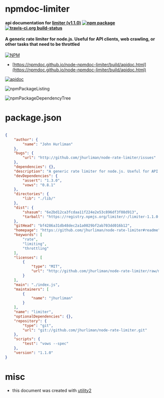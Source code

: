 # npmdoc-limiter

#### api documentation for  [limiter (v1.1.0)](https://github.com/jhurliman/node-rate-limiter#readme)  [![npm package](https://img.shields.io/npm/v/npmdoc-limiter.svg?style=flat-square)](https://www.npmjs.org/package/npmdoc-limiter) [![travis-ci.org build-status](https://api.travis-ci.org/npmdoc/node-npmdoc-limiter.svg)](https://travis-ci.org/npmdoc/node-npmdoc-limiter)

#### A generic rate limiter for node.js. Useful for API clients, web crawling, or other tasks that need to be throttled

[![NPM](https://nodei.co/npm/limiter.png?downloads=true&downloadRank=true&stars=true)](https://www.npmjs.com/package/limiter)

- [https://npmdoc.github.io/node-npmdoc-limiter/build/apidoc.html](https://npmdoc.github.io/node-npmdoc-limiter/build/apidoc.html)

[![apidoc](https://npmdoc.github.io/node-npmdoc-limiter/build/screenCapture.buildCi.browser.%252Ftmp%252Fbuild%252Fapidoc.html.png)](https://npmdoc.github.io/node-npmdoc-limiter/build/apidoc.html)

![npmPackageListing](https://npmdoc.github.io/node-npmdoc-limiter/build/screenCapture.npmPackageListing.svg)

![npmPackageDependencyTree](https://npmdoc.github.io/node-npmdoc-limiter/build/screenCapture.npmPackageDependencyTree.svg)



# package.json

```json

{
    "author": {
        "name": "John Hurliman"
    },
    "bugs": {
        "url": "http://github.com/jhurliman/node-rate-limiter/issues"
    },
    "dependencies": {},
    "description": "A generic rate limiter for node.js. Useful for API clients, web crawling, or other tasks that need to be throttled",
    "devDependencies": {
        "assert": "1.3.0",
        "vows": "0.8.1"
    },
    "directories": {
        "lib": "./lib/"
    },
    "dist": {
        "shasum": "6e2bd12ca3fcdaa11f224e2e53c896df3f08d913",
        "tarball": "https://registry.npmjs.org/limiter/-/limiter-1.1.0.tgz"
    },
    "gitHead": "bf4286a31db48dec2a1a0029bf2ab703dd016b12",
    "homepage": "https://github.com/jhurliman/node-rate-limiter#readme",
    "keywords": [
        "rate",
        "limiting",
        "throttling"
    ],
    "licenses": [
        {
            "type": "MIT",
            "url": "http://github.com/jhurliman/node-rate-limiter/raw/master/LICENSE.txt"
        }
    ],
    "main": "./index.js",
    "maintainers": [
        {
            "name": "jhurliman"
        }
    ],
    "name": "limiter",
    "optionalDependencies": {},
    "repository": {
        "type": "git",
        "url": "git://github.com/jhurliman/node-rate-limiter.git"
    },
    "scripts": {
        "test": "vows --spec"
    },
    "version": "1.1.0"
}
```



# misc
- this document was created with [utility2](https://github.com/kaizhu256/node-utility2)
